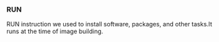 ### RUN 
RUN instruction we used to install software, packages, and other tasks.It runs at the time of image building.